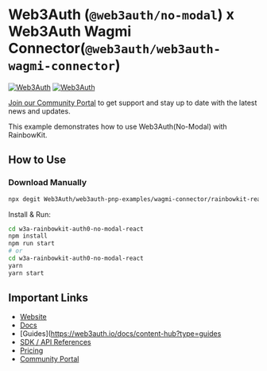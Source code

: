 # Web3Auth (`@web3auth/no-modal`) x Web3Auth Wagmi Connector(`@web3auth/web3auth-wagmi-connector`)

[![Web3Auth](https://img.shields.io/badge/Web3Auth-SDK-blue)](https://web3auth.io/docs/sdk/pnp/web/wagmi-connector)
[![Web3Auth](https://img.shields.io/badge/Web3Auth-Community-cyan)](https://community.web3auth.io)

[Join our Community Portal](https://community.web3auth.io/) to get support and stay up to date with the latest news and updates.

This example demonstrates how to use Web3Auth(No-Modal) with RainbowKit.

## How to Use

### Download Manually

```bash
npx degit Web3Auth/web3auth-pnp-examples/wagmi-connector/rainbowkit-react-auth0-no-modal-example w3a-rainbowkit-auth0-no-modal-react
```

Install & Run:

```bash
cd w3a-rainbowkit-auth0-no-modal-react
npm install
npm run start
# or
cd w3a-rainbowkit-auth0-no-modal-react
yarn
yarn start
```

## Important Links

- [Website](https://web3auth.io)
- [Docs](https://web3auth.io/docs)
- [Guides](https://web3auth.io/docs/content-hub?type=guides
- [SDK / API References](https://web3auth.io/docs/sdk)
- [Pricing](https://web3auth.io/pricing.html)
- [Community Portal](https://community.web3auth.io)
